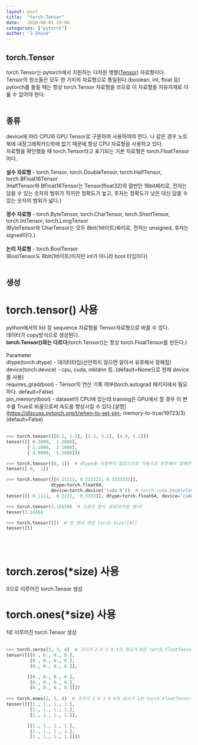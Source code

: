 ```yaml
---
layout: post
title:  "torch.Tensor"
date:   2020-08-01 19:00
categories: ["pytorch"]
author: "J-Shine"
---
```


## torch.Tensor
torch.Tensor는 pytorch에서 지원하는 다차원 행렬([Tensor]()) 자료형이다.<br>
Tensor의 원소들은 모두 한 가지의 자료형으로 통일된다.(boolean, int, float 등)<br>
pytorch를 돌릴 때는 항상 torch.Tensor 자료형을 쓰므로 이 자료형을 자유자재로 다룰 수 있어야 한다.<br><br>

## 종류
device에 따라 CPU와 GPU Tensor로 구분하여 사용하여야 한다. 나 같은 경우 노트북에 내장그래픽카드밖에 없기 때문에 항상 CPU 자료형을 사용하고 있다.<br>
자료형을 확인했을 때 torch.Tensor라고 표기되는 기본 자료형은 torch.FloatTensor이다.<br><br>
**실수 자료형** - torch.Tensor, torch.DoubleTensor, torch.HalfTensor, torch.BFloat16Tensor<br>
(HalfTensor와 BFloat16Tensor는 Tensor(float32)의 절반인 16bit짜리로, 전자는 담을 수 있는 숫자의 범위가 작지만 정확도가 높고, 후자는 정확도가 낮은 대신 담을 수 있는 숫자의 범위가 넓다.)<br><br>
**정수 자료형** - torch.ByteTensor, torch.CharTensor, torch.ShortTensor, torch.IntTensor, torch.LongTensor<br>
(ByteTensor와 CharTensor는 모두 8bit(1바이트)짜리로, 전자는 unsigned, 후자는 signed이다.)<br><br>
**논리 자료형** - torch.BoolTensor<br>
(BoolTensor도 8bit(1바이트)이지만 int가 아니라 bool 타입이다)<br><br>

## 생성
# torch.tensor() 사용<br>
python에서의 list 등 sequence 자료형을 Tensor자료형으로 바꿀 수 있다.<br>
데이터가 copy방식으로 생성된다.<br>
**torch.Tensor()와는 다르다**(torch.Tensor()는 항상 torch.FloatTensor를 만든다.)<br><br>
Parameter<br>
  dtype(torch.dtype) - 데이터타입(선언하지 않으면 알아서 유추해서 정해짐)<br>
  device(torch.device) - cpu, cuda, mkldnn 등..(default=None으로 현재 device를 사용)<br>
  requires_grad(bool) - Tensor의 연산 기록 여부(torch.autograd 패키지에서 필요하다. default=False)<br>
  pin_memory(bool) - dataset이 CPU에 있는데 training은 GPU에서 할 경우 이 변수를 True로 바꿈으로써 속도를 향상시킬 수 있다.[설명](https://discuss.pytorch.org/t/when-to-set-pin- 
  memory-to-true/19723/3)(default=False)<br><br>
```python  
>>> torch.tensor([[0.1, 1.2], [2.2, 3.1], [4.9, 5.2]])
tensor([[ 0.1000,  1.2000],
        [ 2.2000,  3.1000],
        [ 4.9000,  5.2000]])

>>> torch.tensor([0, 1])  # dtype을 지정하지 않았으므로 자동으로 유추해서 정해진다.
tensor([ 0,  1])

>>> torch.tensor([[0.11111, 0.222222, 0.3333333]],
                 dtype=torch.float64,
                 device=torch.device('cuda:0'))  # torch.cuda.DoubleTensor 생성
tensor([[ 0.1111,  0.2222,  0.3333]], dtype=torch.float64, device='cuda:0')

>>> torch.tensor(3.14159)  # 스칼라 텐서 생성(0차원 텐서)
tensor(3.1416)

>>> torch.tensor([])  # 빈 텐서 생성 torch.Size([0])
tensor([])
```
<br><br>
# torch.zeros(\*size) 사용 
0으로 이루어진 torch.Tensor 생성<br>
# torch.ones(\*size) 사용
1로 이루어진 torch.Tensor 생성<br><br>
```python
>>> torch.zeros(2, 3, 4)  # 크기가 2 X 3 X 4의 원소가 0인 torch.FloatTensor 생성
tensor([[[0., 0., 0., 0.],
         [0., 0., 0., 0.],
         [0., 0., 0., 0.]],

        [[0., 0., 0., 0.],
         [0., 0., 0., 0.],
         [0., 0., 0., 0.]]])
         
>>> torch.ones(2, 3, 4)  # 크기가 2 X 3 X 4의 원소가 1인 torch.FloatTensor 생성
tensor([[[1., 1., 1., 1.],
         [1., 1., 1., 1.],
         [1., 1., 1., 1.]],

        [[1., 1., 1., 1.],
         [1., 1., 1., 1.],
         [1., 1., 1., 1.]]])
```
